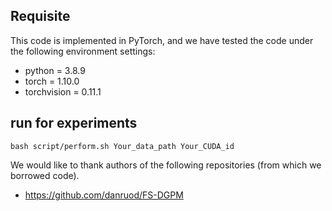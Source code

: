 ## Requisite

This code is implemented in PyTorch, and we have tested the code under the following environment settings:

- python = 3.8.9
- torch = 1.10.0
- torchvision = 0.11.1

## run for experiments

```
bash script/perform.sh Your_data_path Your_CUDA_id
```

We would like to thank authors of the following repositories (from which we borrowed code). </br>
* https://github.com/danruod/FS-DGPM
